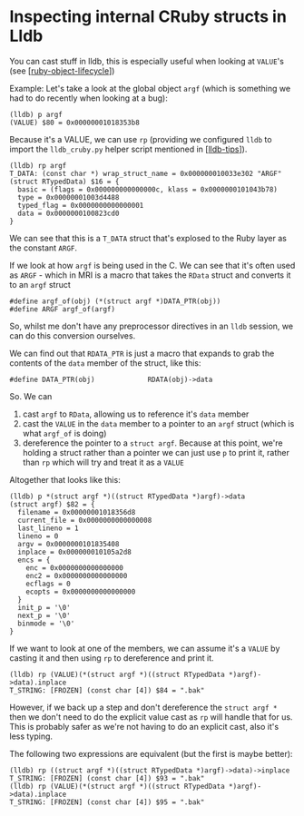 # Inspecting internal CRuby structs  in Lldb

You can cast stuff in lldb, this is especially useful when looking at `VALUE`'s
(see [[ruby-object-lifecycle]])

Example: Let's take a look at the global object `argf` (which is something we
had to do recently when looking at a bug):

```
(lldb) p argf
(VALUE) $80 = 0x00000001018353b8
```

Because it's a VALUE, we can use `rp` (providing we configured `lldb` to import
the `lldb_cruby.py` helper script mentioned in [[lldb-tips]]).

```
(lldb) rp argf
T_DATA: (const char *) wrap_struct_name = 0x000000010033e302 "ARGF"
(struct RTypedData) $16 = {
  basic = (flags = 0x000000000000000c, klass = 0x0000000101043b78)
  type = 0x00000001003d4488
  typed_flag = 0x0000000000000001
  data = 0x0000000100823cd0
}
```

We can see that this is a `T_DATA` struct that's explosed to the Ruby layer as
the constant `ARGF`.

If we look at how `argf` is being used in the C. We can see that it's often used
as `ARGF` - which in MRI is a macro that takes the `RData` struct and converts
it to an `argf` struct

```
#define argf_of(obj) (*(struct argf *)DATA_PTR(obj))
#define ARGF argf_of(argf)
```

So, whilst me don't have any preprocessor directives in an `lldb` session, we
can do this conversion ourselves.

We can find out that `RDATA_PTR` is just a macro that expands to grab the
contents of the `data` member of the struct, like this:

```
#define DATA_PTR(obj)             RDATA(obj)->data
```

So. We can

1. cast `argf` to `RData`, allowing us to reference it's `data` member
2. cast the `VALUE` in the `data` member to a pointer to an `argf` struct (which
   is what `argf_of` is doing)
3. dereference the pointer to a `struct argf`. Because at this point, we're
   holding a struct rather than a pointer we can just use `p` to print it,
   rather than `rp` which will try and treat it as a `VALUE`

Altogether that looks like this:

```
(lldb) p *(struct argf *)((struct RTypedData *)argf)->data
(struct argf) $82 = {
  filename = 0x00000001018356d8
  current_file = 0x0000000000000008
  last_lineno = 1
  lineno = 0
  argv = 0x0000000101835408
  inplace = 0x000000010105a2d8
  encs = {
    enc = 0x0000000000000000
    enc2 = 0x0000000000000000
    ecflags = 0
    ecopts = 0x0000000000000000
  }
  init_p = '\0'
  next_p = '\0'
  binmode = '\0'
}
```

If we want to look at one of the members, we can assume it's a `VALUE` by
casting it and then using `rp` to dereference and print it.

```
(lldb) rp (VALUE)(*(struct argf *)((struct RTypedData *)argf)->data).inplace
T_STRING: [FROZEN] (const char [4]) $84 = ".bak"
```

However, if we back up a step and don't dereference the `struct argf *` then we
don't need to do the explicit value cast as `rp` will handle that for us. This
is probably safer as we're not having to do an explicit cast, also it's less
typing.

The following two expressions are equivalent (but the first is maybe better):

```
(lldb) rp ((struct argf *)((struct RTypedData *)argf)->data)->inplace
T_STRING: [FROZEN] (const char [4]) $93 = ".bak"
(lldb) rp (VALUE)(*(struct argf *)((struct RTypedData *)argf)->data).inplace
T_STRING: [FROZEN] (const char [4]) $95 = ".bak"
```

[//begin]: # "Autogenerated link references for markdown compatibility"
[ruby-object-lifecycle]: ruby-object-lifecycle "Ruby Object/GC Lifecycle"
[lldb-tips]: lldb-tips "Lldb Tips"
[//end]: # "Autogenerated link references"